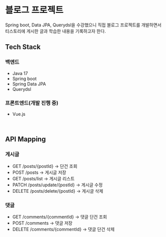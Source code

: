 # 블로그 프로젝트
Spring boot, Data JPA, Querydsl을 수강했으니 직접 블로그 프로젝트를 개발하면서
<br>
티스토리에 게시한 글과 학습한 내용을 기록하고자 한다.

<h2> Tech Stack </h2>
<h3> 백엔드 </h3>
<ul>
  <li> Java 17 </li>
  <li> Spring boot </li>
  <li> Spring Data JPA </li>
  <li> Querydsl </li>
</ul>

<h3> 프론트엔드(개발 진행 중) </h3>
<ul>
  <li> Vue.js </li>
</ul>
<br/>

## API Mapping
### 게시글
- GET /posts/{postId} ->            단건 조회
- POST /posts ->                    게시글 저장
- GET /posts/list ->                게시글 리스트
- PATCH /posts/update/{postId} ->   게시글 수정
- DELETE /posts/delete/{postId} ->  게시글 삭제

### 댓글
- GET /comments/{commentId} ->      댓글 단건 조회
- POST /comments ->                 댓글 저장
- DELETE /comments/{commentId} ->   댓글 단건 삭제
